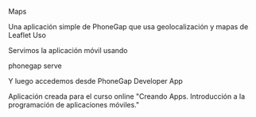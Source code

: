 Maps

Una aplicación simple de PhoneGap que usa geolocalización y mapas de Leaflet
Uso

Servimos la aplicación móvil usando

phonegap serve

Y luego accedemos desde PhoneGap Developer App

Aplicación creada para el curso online "Creando Apps. Introducción a la programación de aplicaciones móviles."
